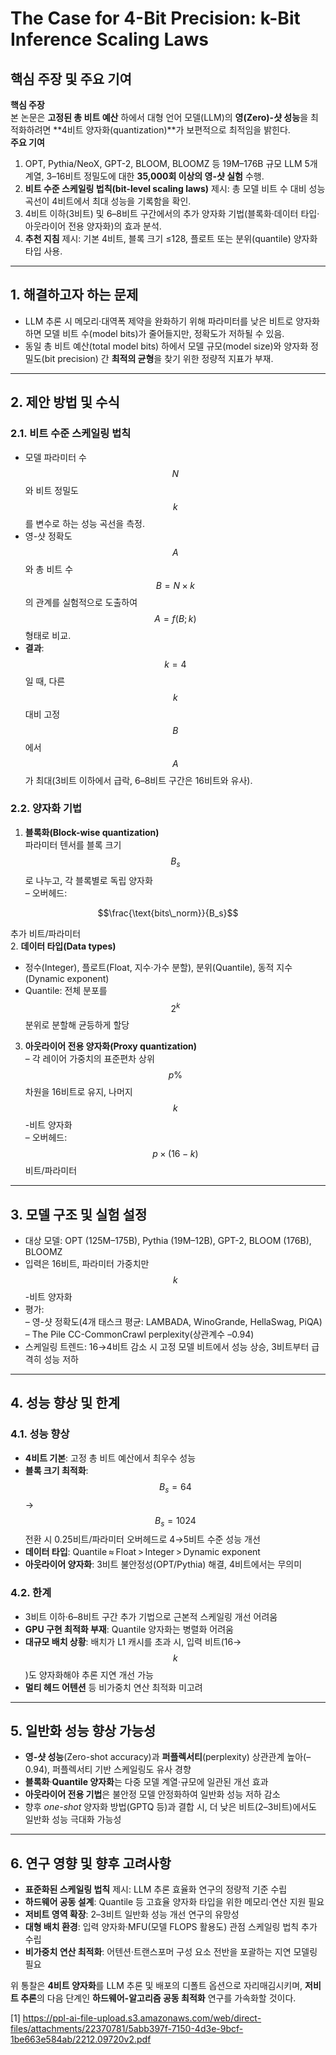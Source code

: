 # The Case for 4-Bit Precision: k-Bit Inference Scaling Laws

## 핵심 주장 및 주요 기여  
**핵심 주장**  
본 논문은 **고정된 총 비트 예산** 하에서 대형 언어 모델(LLM)의 **영(Zero)-샷 성능**을 최적화하려면 **4비트 양자화(quantization)**가 보편적으로 최적임을 밝힌다.  
**주요 기여**  
1. OPT, Pythia/NeoX, GPT-2, BLOOM, BLOOMZ 등 19M–176B 규모 LLM 5개 계열, 3–16비트 정밀도에 대한 **35,000회 이상의 영-샷 실험** 수행.  
2. **비트 수준 스케일링 법칙(bit-level scaling laws)** 제시: 총 모델 비트 수 대비 성능 곡선이 4비트에서 최대 성능을 기록함을 확인.  
3. 4비트 이하(3비트) 및 6–8비트 구간에서의 추가 양자화 기법(블록화·데이터 타입·아웃라이어 전용 양자화)의 효과 분석.  
4. **추천 지침** 제시: 기본 4비트, 블록 크기 ≤128, 플로트 또는 분위(quantile) 양자화 타입 사용.

***

## 1. 해결하고자 하는 문제  
- LLM 추론 시 메모리·대역폭 제약을 완화하기 위해 파라미터를 낮은 비트로 양자화하면 모델 비트 수(model bits)가 줄어들지만, 정확도가 저하될 수 있음.  
- 동일 총 비트 예산(total model bits) 하에서 모델 규모(model size)와 양자화 정밀도(bit precision) 간 **최적의 균형**을 찾기 위한 정량적 지표가 부재.  

***

## 2. 제안 방법 및 수식  
### 2.1. 비트 수준 스케일링 법칙  
- 모델 파라미터 수 $$N$$와 비트 정밀도 $$k$$를 변수로 하는 성능 곡선을 측정.  
- 영-샷 정확도 $$A$$와 총 비트 수 $$B = N \times k$$의 관계를 실험적으로 도출하여 $$A=f(B;k)$$ 형태로 비교.  
- **결과**: $$k=4$$일 때, 다른 $$k$$ 대비 고정 $$B$$에서 $$A$$가 최대(3비트 이하에서 급락, 6–8비트 구간은 16비트와 유사).

### 2.2. 양자화 기법  
1. **블록화(Block-wise quantization)**  
   파라미터 텐서를 블록 크기 $$B_s$$로 나누고, 각 블록별로 독립 양자화  
   – 오버헤드:
```math
\frac{\text{bits\_norm}}{B_s}
```
 추가 비트/파라미터  
2. **데이터 타입(Data types)**  
   - 정수(Integer), 플로트(Float, 지수·가수 분할), 분위(Quantile), 동적 지수(Dynamic exponent)  
   - Quantile: 전체 분포를 $$2^k$$ 분위로 분할해 균등하게 할당  
3. **아웃라이어 전용 양자화(Proxy quantization)**  
   – 각 레이어 가중치의 표준편차 상위 $$p\%$$ 차원을 16비트로 유지, 나머지 $$k$$-비트 양자화  
   – 오버헤드: $$p \times (16-k)$$ 비트/파라미터  

***

## 3. 모델 구조 및 실험 설정  
- 대상 모델: OPT (125M–175B), Pythia (19M–12B), GPT-2, BLOOM (176B), BLOOMZ  
- 입력은 16비트, 파라미터 가중치만 $$k$$-비트 양자화  
- 평가:  
  – 영-샷 정확도(4개 태스크 평균: LAMBADA, WinoGrande, HellaSwag, PiQA)  
  – The Pile CC-CommonCrawl perplexity(상관계수 –0.94)  
- 스케일링 트렌드: 16→4비트 감소 시 고정 모델 비트에서 성능 상승, 3비트부터 급격히 성능 저하

***

## 4. 성능 향상 및 한계  
### 4.1. 성능 향상  
- **4비트 기본**: 고정 총 비트 예산에서 최우수 성능  
- **블록 크기 최적화**: $$B_s=64$$ → $$B_s=1024$$ 전환 시 0.25비트/파라미터 오버헤드로 4→5비트 수준 성능 개선  
- **데이터 타입**: Quantile ≈ Float > Integer > Dynamic exponent  
- **아웃라이어 양자화**: 3비트 불안정성(OPT/Pythia) 해결, 4비트에서는 무의미  

### 4.2. 한계  
- 3비트 이하·6–8비트 구간 추가 기법으로 근본적 스케일링 개선 어려움  
- **GPU 구현 최적화 부재**: Quantile 양자화는 병렬화 어려움  
- **대규모 배치 상황**: 배치가 L1 캐시를 초과 시, 입력 비트(16→$$k$$)도 양자화해야 추론 지연 개선 가능  
- **멀티 헤드 어텐션** 등 비가중치 연산 최적화 미고려

***

## 5. 일반화 성능 향상 가능성  
- **영-샷 성능**(Zero-shot accuracy)과 **퍼플렉서티**(perplexity) 상관관계 높아(–0.94), 퍼플렉서티 기반 스케일링도 유사 경향  
- **블록화**·**Quantile 양자화**는 다중 모델 계열·규모에 일관된 개선 효과  
- **아웃라이어 전용 기법**은 불안정 모델 안정화하여 일반화 성능 저하 감소  
- 향후 *one-shot* 양자화 방법(GPTQ 등)과 결합 시, 더 낮은 비트(2–3비트)에서도 일반화 성능 극대화 가능성

***

## 6. 연구 영향 및 향후 고려사항  
- **표준화된 스케일링 법칙** 제시: LLM 추론 효율화 연구의 정량적 기준 수립  
- **하드웨어 공동 설계**: Quantile 등 고효율 양자화 타입을 위한 메모리·연산 지원 필요  
- **저비트 영역 확장**: 2–3비트 일반화 성능 개선 연구의 유망성  
- **대형 배치 환경**: 입력 양자화·MFU(모델 FLOPS 활용도) 관점 스케일링 법칙 추가 수립  
- **비가중치 연산 최적화**: 어텐션·트랜스포머 구성 요소 전반을 포괄하는 지연 모델링 필요  

위 통찰은 **4비트 양자화**를 LLM 추론 및 배포의 디폴트 옵션으로 자리매김시키며, **저비트 추론**의 다음 단계인 **하드웨어-알고리즘 공동 최적화** 연구를 가속화할 것이다.

[1] https://ppl-ai-file-upload.s3.amazonaws.com/web/direct-files/attachments/22370781/5abb397f-7150-4d3e-9bcf-1be663e584ab/2212.09720v2.pdf

